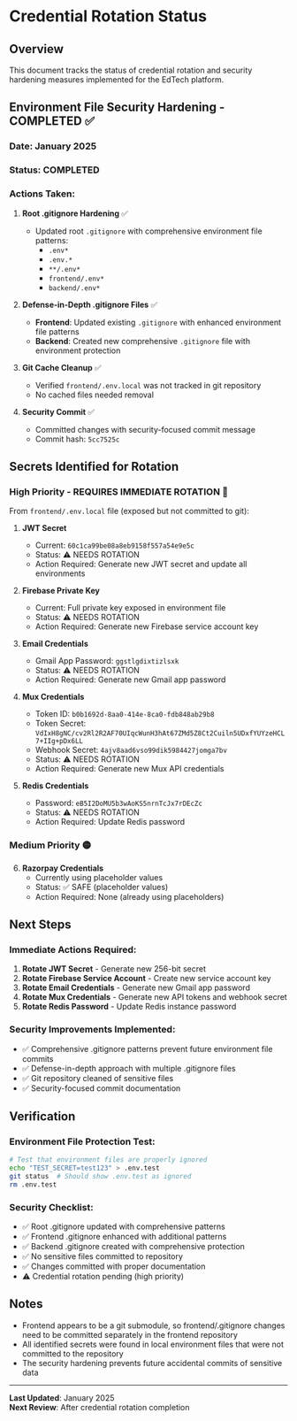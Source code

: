 # Credential Rotation Status

## Overview
This document tracks the status of credential rotation and security hardening measures implemented for the EdTech platform.

## Environment File Security Hardening - COMPLETED ✅

### Date: January 2025
### Status: COMPLETED

### Actions Taken:

1. **Root .gitignore Hardening** ✅
   - Updated root `.gitignore` with comprehensive environment file patterns:
     - `.env*`
     - `.env.*`
     - `**/.env*`
     - `frontend/.env*`
     - `backend/.env*`

2. **Defense-in-Depth .gitignore Files** ✅
   - **Frontend**: Updated existing `.gitignore` with enhanced environment file patterns
   - **Backend**: Created new comprehensive `.gitignore` file with environment protection

3. **Git Cache Cleanup** ✅
   - Verified `frontend/.env.local` was not tracked in git repository
   - No cached files needed removal

4. **Security Commit** ✅
   - Committed changes with security-focused commit message
   - Commit hash: `5cc7525c`

## Secrets Identified for Rotation

### High Priority - REQUIRES IMMEDIATE ROTATION 🔴

From `frontend/.env.local` file (exposed but not committed to git):

1. **JWT Secret**
   - Current: `60c1ca99be08a8eb9158f557a54e9e5c`
   - Status: ⚠️ NEEDS ROTATION
   - Action Required: Generate new JWT secret and update all environments

2. **Firebase Private Key**
   - Current: Full private key exposed in environment file
   - Status: ⚠️ NEEDS ROTATION
   - Action Required: Generate new Firebase service account key

3. **Email Credentials**
   - Gmail App Password: `ggstlgdixtizlsxk`
   - Status: ⚠️ NEEDS ROTATION
   - Action Required: Generate new Gmail app password

4. **Mux Credentials**
   - Token ID: `b0b1692d-8aa0-414e-8ca0-fdb848ab29b8`
   - Token Secret: `VdIxH8gNC/cv2Rl2R2AF70UIqcWunH3hAt67ZMd5Z8Ct2Cuiln5UDxfYUYzeHCL7+IIg+pDx6LL`
   - Webhook Secret: `4ajv8aad6vso99dik5984427jomga7bv`
   - Status: ⚠️ NEEDS ROTATION
   - Action Required: Generate new Mux API credentials

5. **Redis Credentials**
   - Password: `eB5I2DoMU5b3wAoKS5nrnTcJx7rDEcZc`
   - Status: ⚠️ NEEDS ROTATION
   - Action Required: Update Redis password

### Medium Priority 🟡

6. **Razorpay Credentials**
   - Currently using placeholder values
   - Status: ✅ SAFE (placeholder values)
   - Action Required: None (already using placeholders)

## Next Steps

### Immediate Actions Required:
1. **Rotate JWT Secret** - Generate new 256-bit secret
2. **Rotate Firebase Service Account** - Create new service account key
3. **Rotate Email Credentials** - Generate new Gmail app password
4. **Rotate Mux Credentials** - Generate new API tokens and webhook secret
5. **Rotate Redis Password** - Update Redis instance password

### Security Improvements Implemented:
- ✅ Comprehensive .gitignore patterns prevent future environment file commits
- ✅ Defense-in-depth approach with multiple .gitignore files
- ✅ Git repository cleaned of sensitive files
- ✅ Security-focused commit documentation

## Verification

### Environment File Protection Test:
```bash
# Test that environment files are properly ignored
echo "TEST_SECRET=test123" > .env.test
git status  # Should show .env.test as ignored
rm .env.test
```

### Security Checklist:
- ✅ Root .gitignore updated with comprehensive patterns
- ✅ Frontend .gitignore enhanced with additional patterns
- ✅ Backend .gitignore created with comprehensive protection
- ✅ No sensitive files committed to repository
- ✅ Changes committed with proper documentation
- ⚠️ Credential rotation pending (high priority)

## Notes
- Frontend appears to be a git submodule, so frontend/.gitignore changes need to be committed separately in the frontend repository
- All identified secrets were found in local environment files that were not committed to the repository
- The security hardening prevents future accidental commits of sensitive data

---
**Last Updated**: January 2025  
**Next Review**: After credential rotation completion